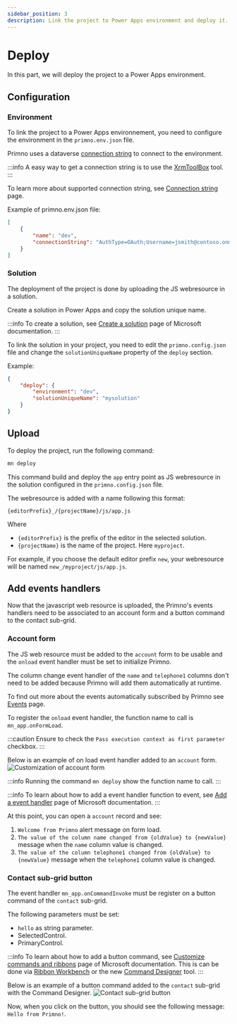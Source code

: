```yaml
---
sidebar_position: 3
description: Link the project to Power Apps environment and deploy it.
---
```


# Deploy

In this part, we will deploy the project to a Power Apps environment.

## Configuration

### Environment

To link the project to a Power Apps environnement, you need to configure the environment in the `primno.env.json` file.

Primno uses a dataverse [connection string](https://learn.microsoft.com/en-us/power-apps/developer/data-platform/xrm-tooling/use-connection-strings-xrm-tooling-connect) to connect to the environment.

:::info
A easy way to get a connection string is to use the [XrmToolBox](https://www.xrmtoolbox.com/) tool.
:::

To learn more about supported connection string, see [Connection string](/docs/guides/configuration#connection-string) page.

Example of primno.env.json file:

```json title="primno.env.json"
[
    {
        "name": "dev",
        "connectionString": "AuthType=OAuth;Username=jsmith@contoso.onmicrosoft.com;Password=passcode;Url=https://contosotest.crm.dynamics.com;AppId=51f81489-12ee-4a9e-aaae-a2591f45987d;RedirectUri=app://58145B91-0C36-4500-8554-080854F2AC97;"
    }
]
```

### Solution

The deployment of the project is done by uploading the JS webresource in a solution.

Create a solution in Power Apps and copy the solution unique name.

:::info
To create a solution, see [Create a solution](https://learn.microsoft.com/en-us/power-apps/maker/data-platform/create-solution) page of Microsoft documentation.
:::

To link the solution in your project, you need to edit the `primno.config.json` file and change the `solutionUniqueName` property of the `deploy` section.

Example:

```json title="primno.config.json"
{
    "deploy": {
        "environment": "dev",
        "solutionUniqueName": "mysolution"
    }
}
```

## Upload

To deploy the project, run the following command:

```bash
mn deploy
```

This command build and deploy the `app` entry point as JS webresource in the solution configured in the `primno.config.json` file.

The webresource is added with a name following this format:

```text
{editorPrefix}_/{projectName}/js/app.js
```

Where 
- `{editorPrefix}` is the prefix of the editor in the selected solution.
- `{projectName}` is the name of the project. Here `myproject`.

For example, if you choose the default editor prefix `new`, your webresource will be named `new_/myproject/js/app.js`.

## Add events handlers

Now that the javascript web resource is uploaded, the Primno's events handlers need to be associated to an account form and a button command to the contact sub-grid.

### Account form

The JS web resource must be added to the `account` form to be usable and the `onload` event handler must be set to initialize Primno.

The column change event handler of the `name` and `telephone1` columns don't need to be added because Primno will add them automatically at runtime.

To find out more about the events automatically subscribed by Primno see [Events](/docs/guides/events) page.

To register the `onload` event handler, the function name to call is `mn_app.onFormLoad`.

:::caution
Ensure to check the `Pass execution context as first parameter` checkbox.
:::

Below is an example of on load event handler added to an `account` form.
![Customization of account form](/img/getting-started/account-onload-customization.png)

:::info
Running the command `mn deploy` show the function name to call.
:::

:::info
To learn about how to add a event handler function to event, see [Add a event handler](https://learn.microsoft.com/en-us/power-apps/developer/model-driven-apps/clientapi/events-forms-grids?tabs=add-event-handlers-unified-interface) page of Microsoft documentation.
:::

At this point, you can open a `account` record and see:
1. `Welcome from Primno` alert message on form load.
2. `The value of the column name changed from {oldValue} to {newValue}` message when the `name` column value is changed.
3. `The value of the column telephone1 changed from {oldValue} to {newValue}` message when the `telephone1` column value is changed.

### Contact sub-grid button

The event handler `mn_app.onCommandInvoke` must be register on a button command of the `contact` sub-grid.

The following parameters must be set:
- `hello` as string parameter.
- SelectedControl.
- PrimaryControl.

:::info
To learn about how to add a button command, see [Customize commands and ribbons](https://learn.microsoft.com/en-us/power-apps/developer/model-driven-apps/customize-commands-ribbon) page of Microsoft documentation.
This is can be done via [Ribbon Workbench](https://www.xrmtoolbox.com/plugins/RibbonWorkbench2016/) or the new [Command Designer](https://learn.microsoft.com/en-us/power-apps/maker/model-driven-apps/use-command-designer) tool.
:::

Below is an example of a button command added to the `contact` sub-grid with the Command Designer.
![Contact sub-grid button](/img/getting-started/command-bar.png)

Now, when you click on the button, you should see the following message: `Hello from Primno!`.
